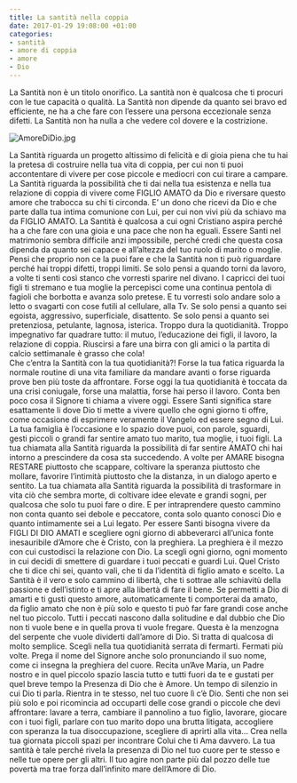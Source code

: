 ```yaml
---
title: La santità nella coppia
date: 2017-01-29 19:08:00 +01:00
categories:
- santità
- amore di coppia
- amore
- Dio
---
```


La Santità non è un titolo onorifico. La santità non è qualcosa che ti procuri con le tue capacità o qualità. La Santità non dipende da quanto sei bravo ed efficiente, ne ha a che fare con l’essere una persona eccezionale senza difetti. La Santità non ha nulla a che vedere col dovere e la costrizione.

![AmoreDiDio.jpg](/uploads/AmoreDiDio.jpg)

La Santità riguarda un progetto altissimo di felicità e di gioia piena che tu hai la pretesa di costruire nella tua vita di coppia, per cui non ti puoi accontentare di vivere per cose piccole e mediocri con cui tirare a campare. La Santità riguarda la possibilità che ti dai nella tua esistenza e nella tua relazione di coppia di vivere come FIGLIO AMATO  da Dio e riversare questo amore che trabocca su chi ti circonda. E’ un dono che ricevi da Dio e che parte dalla tua intima comunione con Lui, per cui non vivi più da schiavo ma da FIGLIO AMATO.
La Santità è qualcosa a cui ogni Cristiano aspira perché ha a che fare con una gioia e una pace che non ha eguali. Essere Santi nel matrimonio sembra difficile anzi impossibile, perché credi che questa cosa dipenda da quanto sei capace e all’altezza del tuo ruolo di marito o moglie. Pensi che proprio non ce la puoi fare e che la Santità non ti può riguardare perché hai troppi difetti, troppi limiti. Se solo pensi a quando torni da lavoro, a volte ti senti così stanco che vorresti sparire nel divano. I capricci dei tuoi figli ti stremano e tua moglie la percepisci come una continua pentola di fagioli che borbotta e avanza solo pretese. E tu vorresti solo andare solo a letto o svagarti con cose futili al cellulare, alla Tv. Se solo pensi a quanto sei egoista, aggressivo, superficiale, disattento. Se solo pensi a quanto sei pretenziosa, petulante, lagnosa, isterica. Troppo dura la quotidianità. Troppo impegnativo far quadrare tutto: il mutuo, l’educazione dei figli, il lavoro, la relazione di coppia. Riuscirsi a fare una birra con gli amici o la partita di calcio settimanale è grasso che cola!\
Che c’entra la Santità con la tua quotidianità?! Forse la tua fatica riguarda la normale routine di una vita familiare da mandare avanti o forse riguarda prove ben più toste da affrontare. Forse oggi la tua quotidianità è toccata da una crisi coniugale, forse una malattia, forse hai perso il lavoro. Conta ben poco cosa il Signore ti chiama a vivere oggi. Essere Santi significa stare esattamente li dove Dio ti mette a vivere quello che ogni giorno ti offre, come occasione di esprimere veramente il Vangelo ed essere segno di Lui.
La tua famiglia è l’occasione e lo spazio dove puoi, con parole, sguardi, gesti piccoli o grandi far sentire amato tuo marito, tua moglie, i tuoi figli. La tua chiamata alla Santità riguarda la possibilità di far sentire AMATO chi hai intorno a prescindere da cosa sta succedendo. A volte per AMARE bisogna RESTARE piuttosto che scappare, coltivare la speranza piuttosto che mollare, favorire l’intimità piuttosto che la distanza, in un dialogo aperto e sentito. La tua chiamata alla Santità riguarda la possibilità di trasformare in vita ciò che sembra morte, di coltivare idee elevate e grandi sogni, per qualcosa che solo tu puoi fare o dire. E per intraprendere questo cammino non conta quanto sei debole e peccatore, conta solo quanto conosci Dio e quanto intimamente sei a Lui legato. Per essere Santi bisogna vivere da  FIGLI DI DIO AMATI e scegliere ogni giorno di abbeverarci all’unica fonte inesauribile d’Amore che è Cristo, con la preghiera. La preghiera è il mezzo con cui custodisci la relazione con Dio. La scegli ogni giorno, ogni momento in cui decidi di smettere di guardare i tuoi peccati e guardi Lui. Quel Cristo che ti dice chi sei, quanto vali, che ti da l’identità di figlio amato e scelto. La Santità è il vero e solo cammino di libertà, che ti sottrae alle schiavitù della passione e dell’istinto e ti apre alla libertà di fare il bene. Se permetti a Dio di amarti e ti gusti questo amore, automaticamente ti comporterai da amato, da figlio amato che non è più solo e questo ti può far fare grandi cose anche nel tuo piccolo. Tutti i peccati nascono dalla solitudine e dal dubbio che Dio non ti vuole bene e in quella prova ti vuole fregare. Questa è la menzogna del serpente che vuole dividerti dall’amore di Dio.
Si tratta di qualcosa di molto semplice. Scegli nella tua quotidianità serrata di fermarti. Fermati più volte. Prega il nome del Signore anche solo pronunciando il suo nome, come ci insegna la preghiera del cuore. Recita un’Ave Maria, un Padre nostro e in quel piccolo spazio lascia tutto e tutti fuori da te e gustati per quel breve tempo la Presenza di Dio che è Amore. Un tempo di silenzio in cui Dio ti parla. Rientra in te stesso, nel tuo cuore lì c’è Dio. Senti che non sei più solo  e poi ricomincia ad occuparti delle cose grandi o piccole che devi affrontare: lavare a terra, cambiare il pannolino a tuo figlio, lavorare, giocare con i tuoi figli, parlare con tuo marito dopo una brutta litigata, accogliere con speranza la tua disoccupazione, scegliere di aprirti alla vita… Crea nella tua giornata piccoli spazi per incontrare Colui che ti Ama davvero. La tua santità è tale perché rivela la presenza di Dio nel tuo cuore per te stesso e nelle tue opere per gli altri. Il tuo agire non parte più dal pozzo delle tue povertà ma trae forza dall’infinito mare dell’Amore di Dio.